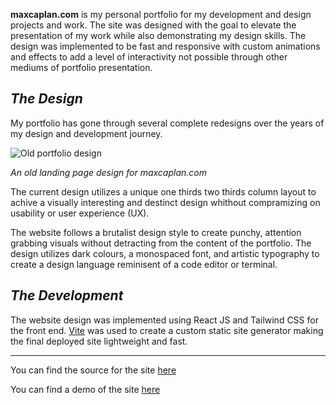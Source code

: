 **maxcaplan.com** is my personal portfolio for my development and design projects and work. The site was designed with the goal to elevate the presentation of my work while also demonstrating my design skills. The design was implemented to be fast and responsive with custom animations and effects to add a level of interactivity not possible through other mediums of portfolio presentation.

## *The Design*

My portfolio has gone through several complete redesigns over the years of my design and development journey.

<picture class="mb-0">
    <source
        srcSet="/assets/images/projects/max_caplan/old_design.webp"
        type="image/webp"
    />
    <source
        srcSet="/assets/images/projects/max_caplan/old_design.png"
        type="image/png"
    />
    <img
        src="/assets/images/projects/max_caplan/old_design.png"
        alt="Old portfolio design"
        title="Old portfolio design"
        class="rounded"
    />
</picture>

*An old landing page design for maxcaplan.com*

The current design utilizes a unique one thirds two thirds column layout to achive a visually interesting and destinct design whithout compramizing on usability or user experience (UX).

The website follows a brutalist design style to create punchy, attention grabbing visuals without detracting from the content of the portfolio. The design utilizes dark colours, a monospaced font, and artistic typography to create a design language reminisent of a code editor or terminal.

## *The Development*

The website design was implemented using React JS and Tailwind CSS for the front end. <a href="https://vite.dev/" target="_blank">Vite</a> was used to create a custom static site generator making the final deployed site lightweight and fast.

---

You can find the source for the site [here](https://github.com/maxcaplan/portfolio)

You can find a demo of the site [here](https://maxcaplan.com)
